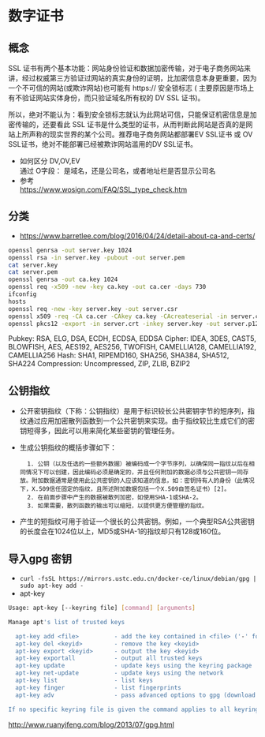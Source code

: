 # 数字证书
## 概念 
 
SSL 证书有两个基本功能：网站身份验证和数据加密传输，对于电子商务网站来讲，经过权威第三方验证过网站的真实身份的证明，比加密信息本身更重要，因为一个不可信的网站(或欺诈网站)也可能有 https:// 安全锁标志 ( 主要原因是市场上有不验证网站实体身份，而只验证域名所有权的 DV SSL 证书)。

所以，绝对不能认为：看到安全锁标志就认为此网站可信，只能保证机密信息是加密传输的，还要看此 SSL 证书是什么类型的证书，从而判断此网站是否真的是网站上所声称的现实世界的某个公司。推荐电子商务网站都部署EV SSL证书 或 OV SSL证书，绝对不能部署已经被欺诈网站滥用的DV SSL证书。
* 如何区分  DV,OV,EV  
 通过 O字段： 是域名，还是公司名，或者地址栏是否显示公司名
* 参考  
https://www.wosign.com/FAQ/SSL_type_check.htm

## 分类
* https://www.barretlee.com/blog/2016/04/24/detail-about-ca-and-certs/


```sh
openssl genrsa -out server.key 1024
openssl rsa -in server.key -pubout -out server.pem
cat server.key 
cat server.pem 
openssl genrsa -out ca.key 1024
openssl req -x509 -new -key ca.key -out ca.cer -days 730
ifconfig 
hosts
openssl req -new -key server.key -out server.csr
openssl x509 -req -CA ca.cer -CAkey ca.key -CAcreateserial -in server.csr -out server.crt
openssl pkcs12 -export -in server.crt -inkey server.key -out server.p12 -name "server"
```

Pubkey: RSA, ELG, DSA, ECDH, ECDSA, EDDSA
Cipher: IDEA, 3DES, CAST5, BLOWFISH, AES, AES192, AES256, TWOFISH,
        CAMELLIA128, CAMELLIA192, CAMELLIA256
Hash: SHA1, RIPEMD160, SHA256, SHA384, SHA512, SHA224
Compression: Uncompressed, ZIP, ZLIB, BZIP2

## 公钥指纹
* 公开密钥指纹（下称：公钥指纹）是用于标识较长公共密钥字节的短序列，指纹通过应用加密散列函数到一个公共密钥来实现。由于指纹较比生成它们的密钥短得多，因此可以用来简化某些密钥的管理任务。
* 生成公钥指纹的概括步骤如下：  

        1. 公钥（以及任选的一些额外数据）被编码成一个字节序列，以确保同一指纹以后在相同情况下可以创建，因此编码必须是确定的，并且任何附加的数据必须与公共密钥一同存放。附加数据通常是使用此公共密钥的人应该知道的信息，如：密钥持有人的身份（此情况下，X.509信任固定的指纹，且所述附加数据包括一个X.509自签名证书）[2]。  
        2. 在前面步骤中产生的数据被散列加密，如使用SHA-1或SHA-2。  
        3. 如果需要，散列函数的输出可以缩短，以提供更方便管理的指纹。  
* 产生的短指纹可用于验证一个很长的公共密钥。例如，一个典型RSA公共密钥的长度会在1024位以上，MD5或SHA-1的指纹却只有128或160位。  

## 导入gpg 密钥
* `curl -fsSL https://mirrors.ustc.edu.cn/docker-ce/linux/debian/gpg | sudo apt-key add -`
* apt-key  
```sh
Usage: apt-key [--keyring file] [command] [arguments]

Manage apt's list of trusted keys

  apt-key add <file>          - add the key contained in <file> ('-' for stdin)
  apt-key del <keyid>         - remove the key <keyid>
  apt-key export <keyid>      - output the key <keyid>
  apt-key exportall           - output all trusted keys
  apt-key update              - update keys using the keyring package
  apt-key net-update          - update keys using the network
  apt-key list                - list keys
  apt-key finger              - list fingerprints
  apt-key adv                 - pass advanced options to gpg (download key)

If no specific keyring file is given the command applies to all keyring files.
```

http://www.ruanyifeng.com/blog/2013/07/gpg.html